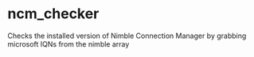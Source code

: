 # ncm_checker
Checks the installed version of Nimble Connection Manager by grabbing microsoft IQNs from the nimble array
